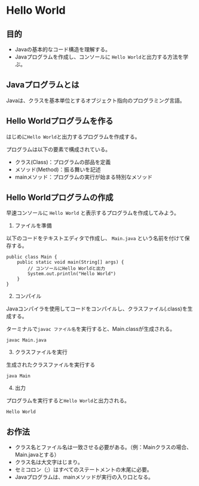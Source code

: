 # Hello World



## 目的

- Javaの基本的なコード構造を理解する。
- Javaプログラムを作成し、コンソールに `Hello World`と出力する方法を学ぶ。

## Javaプログラムとは

Javaは、クラスを基本単位とするオブジェクト指向のプログラミング言語。

## Hello Worldプログラムを作る
はじめに`Hello World`と出力するプログラムを作成する。

プログラムは以下の要素で構成されている。

- クラス(Class)：プログラムの部品を定義
- メソッド(Method)：振る舞いを記述
- mainメソッド：プログラムの実行が始まる特別なメソッド

## Hello Worldプログラムの作成

早速コンソールに `Hello World` と表示するプログラムを作成してみよう。

1. ファイルを準備

以下のコードをテキストエディタで作成し、 `Main.java` という名前を付けて保存する。
```
public class Main {
    public static void main(String[] args) {
        // コンソールにHello Worldと出力
        System.out.println("Hello World")
    }
}
```

2. コンパイル

Javaコンパイラを使用してコードをコンパイルし、クラスファイル(.class)を生成する。

ターミナルで`javac ファイル名`を実行すると、Main.classが生成される。
```
javac Main.java
```

3. クラスファイルを実行

生成されたクラスファイルを実行する
```
java Main
```

4. 出力

プログラムを実行すると`Hello World`と出力される。

```
Hello World
```


## お作法

- クラス名とファイル名は一致させる必要がある。（例：Mainクラスの場合、Main.javaとする）
- クラス名は大文字はじまり。
- セミコロン（;）はすべてのステートメントの末尾に必要。
- Javaプログラムは、mainメソッドが実行の入り口となる。